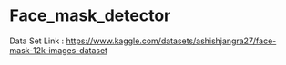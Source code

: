 # Face_mask_detector

Data Set Link :  https://www.kaggle.com/datasets/ashishjangra27/face-mask-12k-images-dataset
